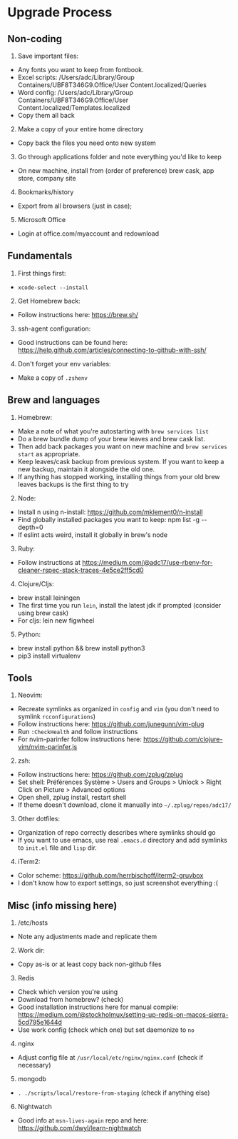 # Upgrade Process

## Non-coding
1. Save important files:
  * Any fonts you want to keep from fontbook.
  * Excel scripts: /Users/adc/Library/Group Containers/UBF8T346G9.Office/User Content.localized/Queries
  * Word config: /Users/adc/Library/Group Containers/UBF8T346G9.Office/User Content.localized/Templates.localized
  * Copy them all back
2. Make a copy of your entire home directory
  * Copy back the files you need onto new system
3. Go through applications folder and note everything you'd like to keep
  * On new machine, install from (order of preference) brew cask, app store, company site
4. Bookmarks/history
  * Export from all browsers (just in case);
5. Microsoft Office
  * Login at office.com/myaccount and redownload

## Fundamentals
1. First things first:
  * `xcode-select --install`
2. Get Homebrew back:
  * Follow instructions here: https://brew.sh/
3. ssh-agent configuration:
  * Good instructions can be found here: https://help.github.com/articles/connecting-to-github-with-ssh/
4. Don't forget your env variables:
  * Make a copy of `.zshenv`

## Brew and languages
1. Homebrew:
  * Make a note of what you're autostarting with `brew services list`
  * Do a brew bundle dump of your brew leaves and brew cask list.
  * Then add back packages you want on new machine and `brew services start` as appropriate.
  * Keep leaves/cask backup from previous system. If you want to keep a new backup, maintain it alongside the old one.
  * If anything has stopped working, installing things from your old brew leaves backups is the first thing to try
2. Node:
  * Install n using n-install: https://github.com/mklement0/n-install 
  * Find globally installed packages you want to keep: npm list -g --depth=0
  * If eslint acts weird, install it globally in brew's node
3. Ruby:
  * Follow instructions at https://medium.com/@adc17/use-rbenv-for-cleaner-rspec-stack-traces-4e5ce2ff5cd0
4. Clojure/Cljs:
  * brew install leiningen
  * The first time you run `lein`, install the latest jdk if prompted (consider using brew cask)
  * For cljs: lein new figwheel 
5. Python:
  * brew install python && brew install python3
  * pip3 install virtualenv

## Tools
1. Neovim:
  * Recreate symlinks as organized in `config` and `vim` (you don't need to symlink `rcconfigurations`)
  * Follow instructions here: https://github.com/junegunn/vim-plug
  * Run `:CheckHealth` and follow instructions
  * For nvim-parinfer follow instructions here: https://github.com/clojure-vim/nvim-parinfer.js
2. zsh:
  * Follow instructions here: https://github.com/zplug/zplug
  * Set shell: Préférences Système > Users and Groups > Unlock > Right Click on Picture > Advanced options
  * Open shell, zplug install, restart shell
  * If theme doesn't download, clone it manually into `~/.zplug/repos/adc17/`
3. Other dotfiles:
  * Organization of repo correctly describes where symlinks should go
  * If you want to use emacs, use real `.emacs.d` directory and add symlinks to `init.el` file and `lisp` dir.
4. iTerm2:
  * Color scheme: https://github.com/herrbischoff/iterm2-gruvbox
  * I don't know how to export settings, so just screenshot everything :(

## Misc (info missing here)
1. /etc/hosts
  * Note any adjustments made and replicate them
2. Work dir:
  * Copy as-is or at least copy back non-github files
3. Redis
  * Check which version you're using
  * Download from homebrew? (check)
  * Good installation instructions here for manual compile: https://medium.com/@stockholmux/setting-up-redis-on-macos-sierra-5cd795e1644d
  * Use work config (check which one) but set daemonize to `no`
4. nginx
  * Adjust config file at `/usr/local/etc/nginx/nginx.conf` (check if necessary)
5. mongodb
  * `. ./scripts/local/restore-from-staging` (check if anything else)
6. Nightwatch
  * Good info at `msn-lives-again` repo and here: https://github.com/dwyl/learn-nightwatch 
